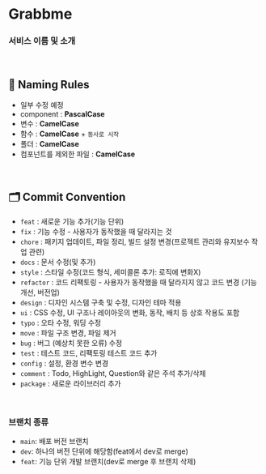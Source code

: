 <h1> Grabbme </h1>

<h3> 서비스 이름 및 소개 </h3>

<br>


## 🔖 Naming Rules

- 일부 수정 예정
- component : **PascalCase**
- 변수 : **CamelCase**
- 함수 : **CamelCase** + `동사로 시작`
- 폴더 : **CamelCase**
- 컴포넌트를 제외한 파일 : **CamelCase**

<br>


## **🗂️ Commit Convention**

- `feat` : 새로운 기능 추가(기능 단위)
- `fix` : 기능 수정 - 사용자가 동작했을 때 달라지는 것
- `chore` : 패키지 업데이트, 파일 정리, 빌드 설정 변경(프로젝트 관리와 유지보수 작업 관련)
- `docs` : 문서 수정(및 추가)
- `style` : 스타일 수정(코드 형식, 세미콜론 추가: 로직에 변화X)
- `refactor` : 코드 리팩토링 - 사용자가 동작했을 때 달라지지 않고 코드 변경 (기능 개선, 버전업)
- `design` : 디자인 시스템 구축 및 수정, 디자인 테마 적용
- `ui` : CSS 수정, UI 구조나 레이아웃의 변화, 동작, 배치 등 상호 작용도 포함
- `typo` : 오타 수정, 워딩 수정
- `move` : 파일 구조 변경, 파일 제거
- `bug` : 버그 (예상치 못한 오류) 수정
- `test` : 테스트 코드, 리팩토링 테스트 코드 추가
- `config` : 설정, 환경 변수 변경
- `comment` : Todo, HighLight, Question와 같은 주석 추가/삭제 
- `package` : 새로운 라이브러리 추가


<br>

### 브랜치 종류
- `main`: 배포 버전 브랜치
- `dev`: 하나의 버전 단위에 해당함(feat에서 dev로 merge)
- `feat`: 기능 단위 개발 브랜치(dev로 merge 후 브랜치 삭제)


<br>
